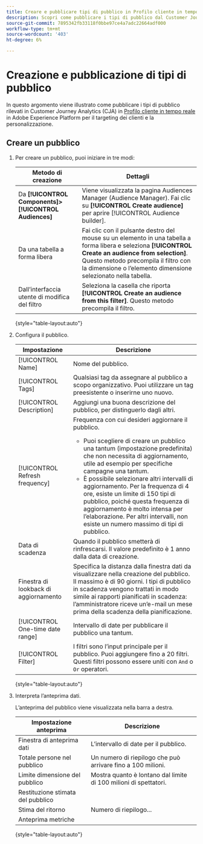 ```yaml
---
title: Creare e pubblicare tipi di pubblico in Profilo cliente in tempo reale
description: Scopri come pubblicare i tipi di pubblico dal Customer Journey Analytics
source-git-commit: 7895342fb33118f0bbe97ce4a7adc22664adf000
workflow-type: tm+mt
source-wordcount: '403'
ht-degree: 6%

---
```



# Creazione e pubblicazione di tipi di pubblico

In questo argomento viene illustrato come pubblicare i tipi di pubblico rilevati in Customer Journey Analytics (CJA) in [Profilo cliente in tempo reale](https://experienceleague.adobe.com/docs/experience-platform/profile/home.html?lang=it) in Adobe Experience Platform per il targeting dei clienti e la personalizzazione.

## Creare un pubblico

1. Per creare un pubblico, puoi iniziare in tre modi:

   | Metodo di creazione | Dettagli |
   | --- | --- |
   | Da **[!UICONTROL Components]>[!UICONTROL Audiences]** | Viene visualizzata la pagina Audiences Manager (Audience Manager). Fai clic su **[!UICONTROL Create audience]** per aprire [!UICONTROL Audience builder]. |
   | Da una tabella a forma libera | Fai clic con il pulsante destro del mouse su un elemento in una tabella a forma libera e seleziona **[!UICONTROL Create an audience from selection]**. Questo metodo precompila il filtro con la dimensione o l’elemento dimensione selezionato nella tabella. |
   | Dall’interfaccia utente di modifica del filtro | Seleziona la casella che riporta **[!UICONTROL Create an audience from this filter]**. Questo metodo precompila il filtro. |

   {style=&quot;table-layout:auto&quot;}

1. Configura il pubblico.

   | Impostazione | Descrizione |
   | --- | --- |
   | [!UICONTROL Name] | Nome del pubblico. |
   | [!UICONTROL Tags] | Qualsiasi tag da assegnare al pubblico a scopo organizzativo. Puoi utilizzare un tag preesistente o inserirne uno nuovo. |
   | [!UICONTROL Description] | Aggiungi una buona descrizione del pubblico, per distinguerlo dagli altri. |
   | [!UICONTROL Refresh frequency] | Frequenza con cui desideri aggiornare il pubblico.<ul><li>Puoi scegliere di creare un pubblico una tantum (impostazione predefinita) che non necessita di aggiornamento, utile ad esempio per specifiche campagne una tantum.</li><li>È possibile selezionare altri intervalli di aggiornamento. Per la frequenza di 4 ore, esiste un limite di 150 tipi di pubblico, poiché questa frequenza di aggiornamento è molto intensa per l’elaborazione. Per altri intervalli, non esiste un numero massimo di tipi di pubblico.</li></ul> |
   | Data di scadenza | Quando il pubblico smetterà di rinfrescarsi. Il valore predefinito è 1 anno dalla data di creazione. |
   | Finestra di lookback di aggiornamento | Specifica la distanza dalla finestra dati da visualizzare nella creazione del pubblico. Il massimo è di 90 giorni. I tipi di pubblico in scadenza vengono trattati in modo simile ai rapporti pianificati in scadenza: l’amministratore riceve un’e-mail un mese prima della scadenza della pianificazione. |
   | [!UICONTROL One-time date range] | Intervallo di date per pubblicare il pubblico una tantum. |
   | [!UICONTROL Filter] | I filtri sono l’input principale per il pubblico. Puoi aggiungere fino a 20 filtri. Questi filtri possono essere uniti con `And` o `Or` operatori. |

   {style=&quot;table-layout:auto&quot;}

1. Interpreta l’anteprima dati.

   L’anteprima del pubblico viene visualizzata nella barra a destra.

   | Impostazione anteprima | Descrizione |
   | --- | --- |
   | Finestra di anteprima dati | L’intervallo di date per il pubblico. |
   | Totale persone nel pubblico | Un numero di riepilogo che può arrivare fino a 100 milioni. |
   | Limite dimensione del pubblico | Mostra quanto è lontano dal limite di 100 milioni di spettatori. |
   | Restituzione stimata del pubblico |  |
   | Stima del ritorno | Numero di riepilogo... |
   | Anteprima metriche |  |

   {style=&quot;table-layout:auto&quot;}


